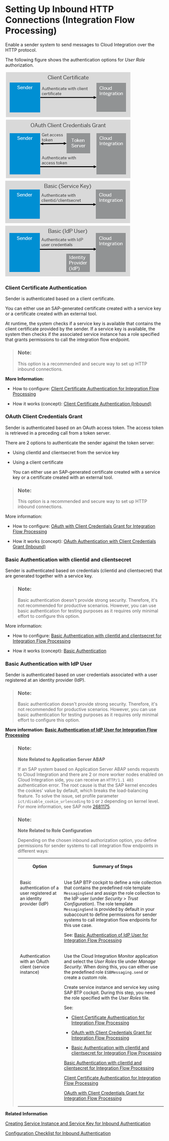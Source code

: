 <!-- loio0f92842bee8a46a9890c8b02b6bec05a -->

# Setting Up Inbound HTTP Connections \(Integration Flow Processing\)

Enable a sender system to send messages to Cloud Integration over the HTTP protocol.



The following figure shows the authentication options for *User Role* authorization.



![](images/Image_Map_Inbound_Integration_Flow_b9e3e0c.png)



### Client Certificate Authentication

Sender is authenticated based on a client certificate.

You can either use an SAP-generated certificate created with a service key or a certificate created with an external tool.

At runtime, the system checks if a service key is available that contains the client certificate provided by the sender. If a service key is available, the system then checks if the associated service instance has a role specified that grants permissions to call the integration flow endpoint.

> ### Note:  
> This option is a recommended and secure way to set up HTTP inbound connections.

**More Information:**

-   How to configure: [Client Certificate Authentication for Integration Flow Processing](client-certificate-authentication-for-integration-flow-processing-7f84d16.md)

-   How it works \(concept\): [Client Certificate Authentication \(Inbound\)](client-certificate-authentication-inbound-4ec6192.md) 




### OAuth Client Credentials Grant

Sender is authenticated based on an OAuth access token. The access token is retrieved in a preceding call from a token server.

There are 2 options to authenticate the sender against the token server:

-   Using clientId and clientsecret from the service key

-   Using a client certificate

    You can either use an SAP-generated certificate created with a service key or a certificate created with an external tool.


> ### Note:  
> This option is a recommended and secure way to set up HTTP inbound connections.

More information:

-   How to configure: [OAuth with Client Credentials Grant for Integration Flow Processing](oauth-with-client-credentials-grant-for-integration-flow-processing-6c052ce.md)

-   How it works \(concept\): [OAuth Authentication with Client Credentials Grant \(Inbound\)](oauth-authentication-with-client-credentials-grant-inbound-b9df724.md) 




### Basic Authentication with clientid and clientsecret

Sender is authenticated based on credentials \(clientid and clientsecret\) that are generated together with a service key.

> ### Note:  
> Basic authentication doesn't provide strong security. Therefore, it's not recommended for productive scenarios. However, you can use basic authentication for testing purposes as it requires only minimal effort to configure this option.

More information:

-   How to configure: [Basic Authentication with clientId and clientsecret for Integration Flow Processing](basic-authentication-with-clientid-and-clientsecret-for-integration-flow-processing-647eeb3.md)

-   How it works \(concept\): [Basic Authentication](basic-authentication-2c4c2d9.md) 




### Basic Authentication with IdP User

Sender is authenticated based on user credentials associated with a user registered at an identity provider \(IdP\).

> ### Note:  
> Basic authentication doesn't provide strong security. Therefore, it's not recommended for productive scenarios. However, you can use basic authentication for testing purposes as it requires only minimal effort to configure this option.

**More information: [Basic Authentication of IdP User for Integration Flow Processing](basic-authentication-of-idp-user-for-integration-flow-processing-5d46e56.md)**



> ### Note:  
> **Note Related to Application Server ABAP**
> 
> If an SAP system based on Application Server ABAP sends requests to Cloud Integration and there are 2 or more worker nodes enabled on Cloud Integration side, you can receive an `HTTP/1.1 403` authentication error. The root cause is that the SAP kernel encodes the cookies' value by default, which breaks the load-balancing feature. To solve the issue, set profile parameter `ict/disable_cookie_urlencoding` to `1` or `2` depending on kernel level. For more information, see SAP note [2681175](https://launchpad.support.sap.com/#/notes/2681175).



> ### Note:  
> **Note Related to Role Configuration**
> 
> Depending on the chosen inbound authorization option, you define permissions for sender systems to call integration flow endpoints in different ways:
> 
> <a name="loio0f92842bee8a46a9890c8b02b6bec05a__table_pvg_y43_2qb"/>
> 
> 
> <table>
> <tr>
> <th valign="top">
> 
> Option
> 
> 
> 
> </th>
> <th valign="top">
> 
> Summary of Steps
> 
> 
> 
> </th>
> </tr>
> <tr>
> <td valign="top">
> 
> Basic authentication of a user registered at an identity provider \(IdP\)
> 
> 
> 
> </td>
> <td valign="top">
> 
> Use SAP BTP cockpit to define a role collection that contains the predefined role template `MessagingSend` and assign the role collection to the IdP user \(under *Security* \> *Trust Configuration*\). The role template `MessagingSend` is provided by default in your subaccount to define permissions for sender systems to call integration flow endpoints for this use case.
> 
> See: [Basic Authentication of IdP User for Integration Flow Processing](basic-authentication-of-idp-user-for-integration-flow-processing-5d46e56.md)
> 
> 
> 
> </td>
> </tr>
> <tr>
> <td valign="top">
> 
> Authentication with an OAuth client \(service instance\)
> 
> 
> 
> </td>
> <td valign="top">
> 
> Use the Cloud Integration *Monitor* application and select the *User Roles* tile under *Manage Security*. When doing this, you can either use the predefined role `ESBMessaging.send` or create a custom role.
> 
> Create service instance and service key using SAP BTP cockpit. During this step, you need the role specified with the *User Roles* tile.
> 
> See:
> 
> -   [Client Certificate Authentication for Integration Flow Processing](client-certificate-authentication-for-integration-flow-processing-7f84d16.md)
> 
> -   [OAuth with Client Credentials Grant for Integration Flow Processing](oauth-with-client-credentials-grant-for-integration-flow-processing-6c052ce.md)
> 
> -   [Basic Authentication with clientId and clientsecret for Integration Flow Processing](basic-authentication-with-clientid-and-clientsecret-for-integration-flow-processing-647eeb3.md)
> 
> 
> [Basic Authentication with clientId and clientsecret for Integration Flow Processing](basic-authentication-with-clientid-and-clientsecret-for-integration-flow-processing-647eeb3.md)
> 
> [Client Certificate Authentication for Integration Flow Processing](client-certificate-authentication-for-integration-flow-processing-7f84d16.md)
> 
> [OAuth with Client Credentials Grant for Integration Flow Processing](oauth-with-client-credentials-grant-for-integration-flow-processing-6c052ce.md)
> 
> 
> 
> </td>
> </tr>
> </table>

**Related Information**  


[Creating Service Instance and Service Key for Inbound Authentication](creating-service-instance-and-service-key-for-inbound-authentication-19af5e2.md "With a service instance, you define how to access a certain SAP BTP service. In the context of SAP Integration Suite , a service instance is the definition of an OAuth client.")

[Configuration Checklist for Inbound Authentication](configuration-checklist-for-inbound-authentication-4a428fd.md "")

